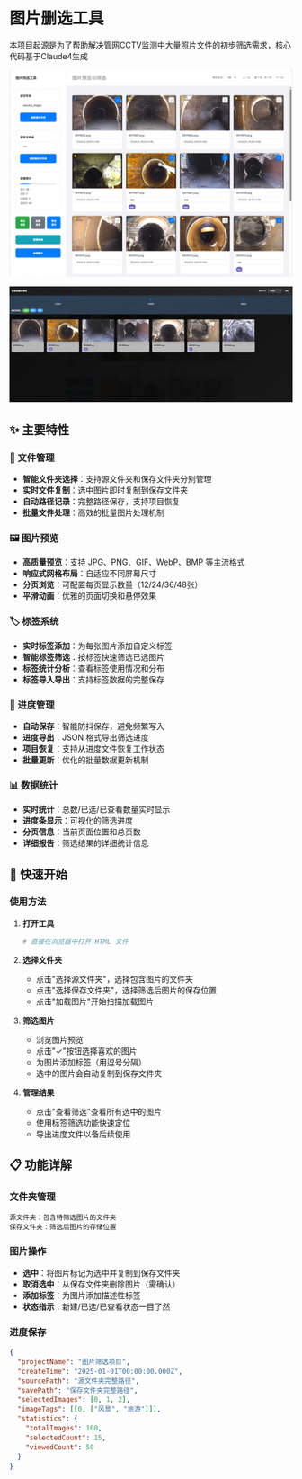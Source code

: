 # 图片删选工具 

本项目起源是为了帮助解决管网CCTV监测中大量照片文件的初步筛选需求，核心代码基于Claude4生成

![预览图](screen_shot1.png)

![预览图](screen_shot2.png)

## ✨ 主要特性

### 📁 文件管理
- **智能文件夹选择**：支持源文件夹和保存文件夹分别管理
- **实时文件复制**：选中图片即时复制到保存文件夹
- **自动路径记录**：完整路径保存，支持项目恢复
- **批量文件处理**：高效的批量图片处理机制

### 🖼️ 图片预览
- **高质量预览**：支持 JPG、PNG、GIF、WebP、BMP 等主流格式
- **响应式网格布局**：自适应不同屏幕尺寸
- **分页浏览**：可配置每页显示数量（12/24/36/48张）
- **平滑动画**：优雅的页面切换和悬停效果

### 🏷️ 标签系统
- **实时标签添加**：为每张图片添加自定义标签
- **智能标签筛选**：按标签快速筛选已选图片
- **标签统计分析**：查看标签使用情况和分布
- **标签导入导出**：支持标签数据的完整保存

### 💾 进度管理
- **自动保存**：智能防抖保存，避免频繁写入
- **进度导出**：JSON 格式导出筛选进度
- **项目恢复**：支持从进度文件恢复工作状态
- **批量更新**：优化的批量数据更新机制

### 📊 数据统计
- **实时统计**：总数/已选/已查看数量实时显示
- **进度条显示**：可视化的筛选进度
- **分页信息**：当前页面位置和总页数
- **详细报告**：筛选结果的详细统计信息



## 🚀 快速开始


### 使用方法

1. **打开工具**
   ```bash
   # 直接在浏览器中打开 HTML 文件
   ```

2. **选择文件夹**
   - 点击"选择源文件夹"，选择包含图片的文件夹
   - 点击"选择保存文件夹"，选择筛选后图片的保存位置
   - 点击"加载图片"开始扫描加载图片

3. **筛选图片**
   - 浏览图片预览
   - 点击"✓"按钮选择喜欢的图片
   - 为图片添加标签（用逗号分隔）
   - 选中的图片会自动复制到保存文件夹

4. **管理结果**
   - 点击"查看筛选"查看所有选中的图片
   - 使用标签筛选功能快速定位
   - 导出进度文件以备后续使用

## 📋 功能详解

### 文件夹管理
```
源文件夹：包含待筛选图片的文件夹
保存文件夹：筛选后图片的存储位置
```

### 图片操作
- **选中**：将图片标记为选中并复制到保存文件夹
- **取消选中**：从保存文件夹删除图片（需确认）
- **添加标签**：为图片添加描述性标签
- **状态指示**：新建/已选/已查看状态一目了然



### 进度保存
```json
{
  "projectName": "图片筛选项目",
  "createTime": "2025-01-01T00:00:00.000Z",
  "sourcePath": "源文件夹完整路径",
  "savePath": "保存文件夹完整路径",
  "selectedImages": [0, 1, 2],
  "imageTags": [[0, ["风景", "旅游"]]],
  "statistics": {
    "totalImages": 100,
    "selectedCount": 15,
    "viewedCount": 50
  }
}
```



